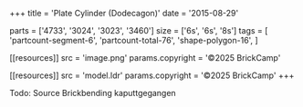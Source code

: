 +++
title = 'Plate Cylinder (Dodecagon)'
date  = '2015-08-29'

parts = ['4733', '3024', '3023', '3460']
size  = ['6s', '6s', '8s']
tags  = [
  'partcount-segment-6',
  'partcount-total-76',
  'shape-polygon-16',
]

[[resources]]
src              = 'image.png'
params.copyright = '©2025 BrickCamp'

[[resources]]
src              = 'model.ldr'
params.copyright = '©2025 BrickCamp'
+++

Todo: Source Brickbending kaputtgegangen